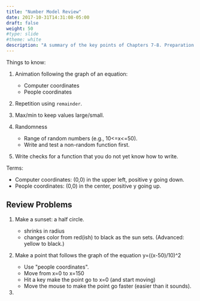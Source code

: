 ```yaml
---
title: "Number Model Review"
date: 2017-10-31T14:31:08-05:00
draft: false
weight: 50
#type: slide
#theme: white
description: "A summary of the key points of Chapters 7-8. Preparation for a test."
---
```


Things to know:

1. Animation following the graph of an equation:
     - Computer coordinates
     - People coordinates

2. Repetition using `remainder`.

3. Max/min to keep values large/small.

4. Randomness
     - Range of random numbers (e.g., 10<=x<=50).
     - Write and test a non-random function first.

5. Write checks for a function that you do not yet know how to write.


Terms: 

- Computer coordinates: (0,0) in the upper left, positive y going down.
- People coordinates: (0,0) in the center, positive y going up.

## Review Problems

1. Make a sunset: a half circle. 
    - shrinks in radius
    - changes color from red(ish) to black as the sun sets. 
(Advanced: yellow to black.)

2. Make a point that follows the graph of the equation y=((x-50)/10)^2
    - Use "people coordinates".
    - Move from x=0 to x=150
    - Hit a key make the point go to x=0 (and start moving)
    - Move the mouse to make the point go faster (easier than it sounds). 

3. 


